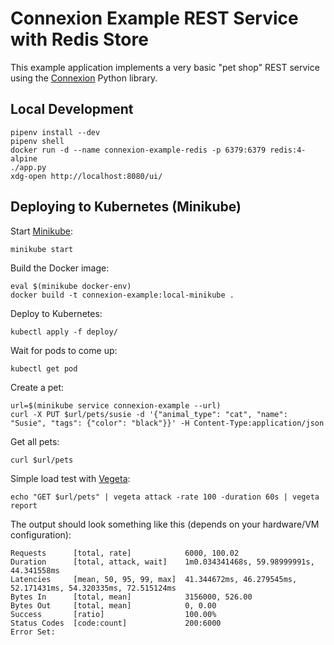 # Connexion Example REST Service with Redis Store

This example application implements a very basic "pet shop" REST service using the [Connexion](https://github.com/zalando/connexion) Python library.

## Local Development

```
pipenv install --dev
pipenv shell
docker run -d --name connexion-example-redis -p 6379:6379 redis:4-alpine
./app.py
xdg-open http://localhost:8080/ui/
```

## Deploying to Kubernetes (Minikube)

Start [Minikube](https://github.com/kubernetes/minikube):

```
minikube start
```

Build the Docker image:

```
eval $(minikube docker-env)
docker build -t connexion-example:local-minikube .
```

Deploy to Kubernetes:

```
kubectl apply -f deploy/
```

Wait for pods to come up:

```
kubectl get pod
```

Create a pet:

```
url=$(minikube service connexion-example --url)
curl -X PUT $url/pets/susie -d '{"animal_type": "cat", "name": "Susie", "tags": {"color": "black"}}' -H Content-Type:application/json
```

Get all pets:

```
curl $url/pets
```

Simple load test with [Vegeta](https://github.com/tsenart/vegeta):

```
echo "GET $url/pets" | vegeta attack -rate 100 -duration 60s | vegeta report
```

The output should look something like this (depends on your hardware/VM configuration):

```
Requests      [total, rate]            6000, 100.02
Duration      [total, attack, wait]    1m0.034341468s, 59.98999991s, 44.341558ms
Latencies     [mean, 50, 95, 99, max]  41.344672ms, 46.279545ms, 52.171431ms, 54.320335ms, 72.515124ms
Bytes In      [total, mean]            3156000, 526.00
Bytes Out     [total, mean]            0, 0.00
Success       [ratio]                  100.00%
Status Codes  [code:count]             200:6000
Error Set:
```
